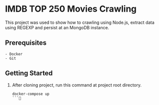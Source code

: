 # IMDB TOP 250 Movies Crawling

This project was used to show how to crawling using Node.js, extract data using REGEXP and persist at an MongoDB instance.

## Prerequisites

    - Docker
    - Git

## Getting Started

1. After cloning project, run this command at project root directory.

    ```
    docker-compose up
    ```
